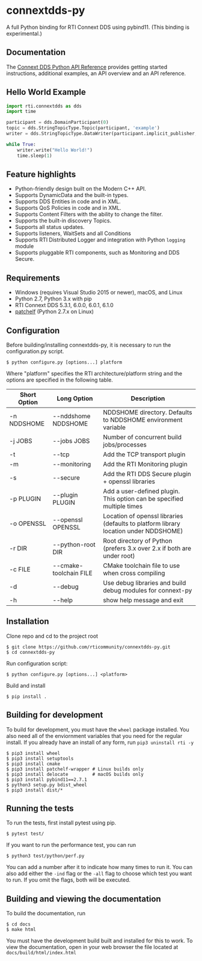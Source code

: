 # connextdds-py

A full Python binding for RTI Connext DDS using pybind11. (This binding is experimental.)

## Documentation

The [Connext DDS Python API Reference](https://community.rti.com/static/documentation/connext-dds/6.0.1/api/connext_dds/api_python/index.html)
provides getting started instructions, additional examples, an API overview and
an API reference.

## Hello World Example

```python
import rti.connextdds as dds
import time

participant = dds.DomainParticipant(0)
topic = dds.StringTopicType.Topic(participant, 'example')
writer = dds.StringTopicType.DataWriter(participant.implicit_publisher, topic)

while True:
    writer.write("Hello World!")
    time.sleep(1)
```

## Feature highlights

- Python-friendly design built on the Modern C++ API.
- Supports DynamicData and the built-in types.
- Supports DDS Entities in code and in XML.
- Supports QoS Policies in code and in XML.
- Supports Content Filters with the ability to change the filter.
- Supports the built-in discovery Topics.
- Supports all status updates.
- Supports listeners, WaitSets and all Conditions
- Supports RTI Distributed Logger and integration with Python `logging` module
- Supports pluggable RTI components, such as Monitoring and DDS Secure.

## Requirements

- Windows (requires Visual Studio 2015 or newer), macOS, and Linux
- Python 2.7, Python 3.x with pip
- RTI Connext DDS 5.3.1, 6.0.0, 6.0.1, 6.1.0
- [patchelf](https://github.com/NixOS/patchelf) (Python 2.7.x on Linux)

## Configuration

Before building/installing connextdds-py, it is necessary to run the configuration.py
script.

```shell
$ python configure.py [options...] platform
```

Where "platform" specifies the RTI architecture/platform string and the options are
specified in the following table.

| Short Option | Long Option            | Description                                                                          |
| ------------ | ---------------------- | ------------------------------------------------------------------------------------ |
| -n NDDSHOME  | --nddshome NDDSHOME    | NDDSHOME directory. Defaults to NDDSHOME environment variable                        |
| -j JOBS      | --jobs JOBS            | Number of concurrent build jobs/processes                                            |
| -t           | --tcp                  | Add the TCP transport plugin                                                         |
| -m           | --monitoring           | Add the RTI Monitoring plugin                                                        |
| -s           | --secure               | Add the RTI DDS Secure plugin + openssl libraries                                    |
| -p PLUGIN    | --plugin PLUGIN        | Add a user-defined plugin. This option can be specified multiple times               |
| -o OPENSSL   | --openssl OPENSSL      | Location of openssl libraries (defaults to platform library location under NDDSHOME) |
| -r DIR       | --python-root DIR      | Root directory of Python (prefers 3.x over 2.x if both are under root)               |
| -c FILE      | --cmake-toolchain FILE | CMake toolchain file to use when cross compiling                                     |
| -d           | --debug                | Use debug libraries and build debug modules for connext-py                           |
| -h           | --help                 | show help message and exit                                                           |

## Installation

Clone repo and cd to the project root

```shell
$ git clone https://github.com/rticommunity/connextdds-py.git
$ cd connextdds-py
```

Run configuration script:

```shell
$ python configure.py [options...] <platform>
```

Build and install

```shell
$ pip install .
```

## Building for development
To build for development, you must have the `wheel` package installed.
You also need all of the enviornment variables that you need for the
regular install. If you already have an install of any form, run
`pip3 uninstall rti -y`

```shell
$ pip3 install wheel
$ pip3 install setuptools
$ pip3 install cmake
$ pip3 install patchelf-wrapper # Linux builds only
$ pip3 install delocate         # macOS builds only
$ pip3 install pybind11==2.7.1
$ python3 setup.py bdist_wheel
$ pip3 install dist/*
```

## Running the tests
To run the tests, first install pytest using pip.

```shell
$ pytest test/
```
If you want to run the performance test, you can run
```shell
$ python3 test/python/perf.py
```
You can add a number after it to indicate how many times to run it.
You can also add either the ```-ind``` flag or the ```-all``` flag
to choose which test you want to run. If you omit the flags, both
will be executed.

## Building and viewing the documentation
To build the documentation, run

```shell
$ cd docs
$ make html
```
You must have the development build built and installed for this to work.
To view the documentation, open in your web browser the file located at
`docs/build/html/index.html`

